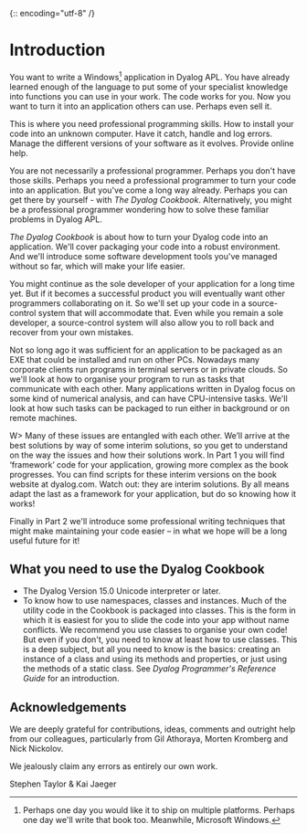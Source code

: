 {:: encoding="utf-8" /}

# Introduction

You want to write a Windows[^win] application in Dyalog APL. You have already learned enough of the language to put some of your specialist knowledge into functions you can use in your work. The code works for you. Now you want to turn it into an application others can use. Perhaps even sell it. 

This is where you need professional programming skills. How to install your code into an unknown computer. Have it catch, handle and log errors. Manage the different versions of your software as it evolves. Provide online help. 

You are not necessarily a professional programmer. Perhaps you don't have those skills. Perhaps you need a professional programmer to turn your code into an application. But you've come a long way already. Perhaps you can get there by yourself - with _The Dyalog Cookbook_. Alternatively, you might be a professional programmer wondering how to solve these familiar problems in Dyalog APL. 

_The Dyalog Cookbook_ is about how to turn your Dyalog code into an application. We'll cover packaging your code into a robust environment. And we'll introduce some software development tools you've managed without so far, which will make your life easier.

You might continue as the sole developer of your application for a long time yet. But if it becomes a successful product you will eventually want other programmers collaborating on it. So we'll set up your code in a source-control system that will accommodate that. Even while you remain a sole developer, a source-control system will also allow you to roll back and recover from your own mistakes. 

Not so long ago it was sufficient for an application to be packaged as an EXE that could be installed and run on other PCs. Nowadays many corporate clients run programs in terminal servers or in private clouds. So we'll look at how to organise your program to run as tasks that communicate with each other. Many applications written in Dyalog focus on some kind of numerical analysis, and can have CPU-intensive tasks. We'll look at how such tasks can be packaged to run either in background or on remote machines. 

W> Many of these issues are entangled with each other. We’ll arrive at the best solutions by way of some interim solutions, so you get to understand on the way the issues and how their solutions work. In Part 1 you will find ‘framework’ code for your application, growing more complex as the book progresses. You can find scripts for these interim versions on the book website at dyalog.com. Watch out: they are interim solutions. By all means adapt the last as a framework for your application, but do so knowing how it works! 

Finally in Part 2 we'll introduce some professional writing techniques that might make maintaining your code easier – in what we hope will be a long useful future for it! 


## What you need to use the Dyalog Cookbook

* The Dyalog Version 15.0 Unicode interpreter or later.
* To know how to use namespaces, classes and instances. Much of the utility code in the Cookbook is packaged into classes. This is the form in which it is easiest for you to slide the code into your app without name conflicts. We recommend you use classes to organise your own code! But even if you don't, you need to know at least how to use classes. This is a deep subject, but all you need to know is the basics: creating an instance of a class and using its methods and properties, or just using the methods of a static class. See _Dyalog Programmer's Reference Guide_ for an introduction. 


## Acknowledgements

We are deeply grateful for contributions, ideas, comments and outright help from our colleagues, particularly from Gil Athoraya, Morten Kromberg and Nick Nickolov. 

We jealously claim any errors as entirely our own work. 


Stephen Taylor & Kai Jaeger


[^win]: Perhaps one day you would like it to ship on multiple platforms. Perhaps one day we'll write that book too. Meanwhile, Microsoft Windows.
